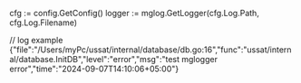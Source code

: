 

cfg := config.GetConfig()
logger := mglog.GetLogger(cfg.Log.Path, cfg.Log.Filename)




// log example
{"file":"/Users/myPc/ussat/internal/database/db.go:16","func":"ussat/internal/database.InitDB","level":"error","msg":"test mglogger error","time":"2024-09-07T14:10:06+05:00"}
